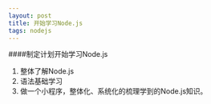 ```yaml
---
layout: post
title: 开始学习Node.js
tags: nodejs
---
```


####制定计划开始学习Node.js
1. 整体了解Node.js
2. 语法基础学习
3. 做一个小程序，整体化、系统化的梳理学到的Node.js知识。


